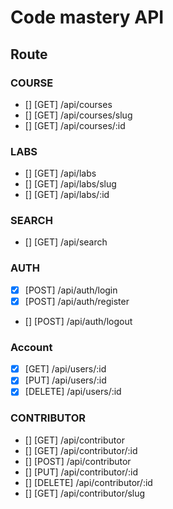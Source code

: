 # Code mastery API

## Route

### COURSE

- [] [GET] /api/courses
- [] [GET] /api/courses/slug
- [] [GET] /api/courses/:id

### LABS

- [] [GET] /api/labs
- [] [GET] /api/labs/slug
- [] [GET] /api/labs/:id

### SEARCH

- [] [GET] /api/search

### AUTH

- [x] [POST] /api/auth/login
- [x] [POST] /api/auth/register
- [] [POST] /api/auth/logout

### Account

- [x] [GET] /api/users/:id
- [x] [PUT] /api/users/:id
- [x] [DELETE] /api/users/:id

### CONTRIBUTOR

- [] [GET] /api/contributor
- [] [GET] /api/contributor/:id
- [] [POST] /api/contributor
- [] [PUT] /api/contributor/:id
- [] [DELETE] /api/contributor/:id
- [] [GET] /api/contributor/slug
